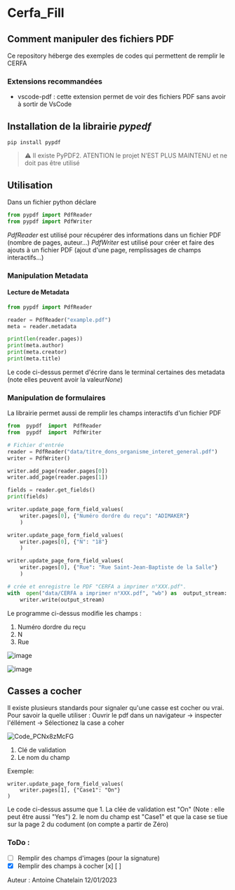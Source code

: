 # Cerfa_Fill

## Comment manipuler des fichiers PDF

Ce repository héberge des exemples de codes qui permettent de remplir le CERFA

### Extensions recommandées

- vscode-pdf : cette extension permet de voir des fichiers PDF sans avoir à sortir de VsCode

## Installation de la librairie *pypedf*

    pip install pypdf

> ⚠️ Il existe PyPDF2. ATENTION le projet N’EST PLUS MAINTENU et ne doit pas être utilisé

## Utilisation

Dans un fichier python déclare
``` python
from pypdf import PdfReader
from pypdf import PdfWriter
```



*PdfReader* est utilisé pour récupérer des informations dans un fichier PDF (nombre de pages, auteur...)
*PdfWriter* est utilisé pour créer et faire des ajouts à un fichier PDF (ajout d'une page, remplissages de champs interactifs...)

### Manipulation Metadata

#### Lecture de Metadata
``` python
from pypdf import PdfReader

reader = PdfReader("example.pdf")
meta = reader.metadata

print(len(reader.pages))
print(meta.author)
print(meta.creator)
print(meta.title)
```
Le code ci-dessus permet d'écrire dans le terminal certaines des metadata (note elles peuvent avoir la valeur*None*)

### Manipulation de formulaires

La librairie permet aussi de remplir les champs interactifs d'un fichier PDF
``` python
from  pypdf  import  PdfReader
from  pypdf  import  PdfWriter

# Fichier d'entrée
reader = PdfReader("data/titre_dons_organisme_interet_general.pdf")
writer = PdfWriter()

writer.add_page(reader.pages[0])
writer.add_page(reader.pages[1])

fields = reader.get_fields()
print(fields)

writer.update_page_form_field_values(
    writer.pages[0], {"Numéro dordre du reçu": "ADIMAKER"}
    )

writer.update_page_form_field_values(
    writer.pages[0], {"N": "18"}
    )

writer.update_page_form_field_values(
    writer.pages[0], {"Rue": "Rue Saint-Jean-Baptiste de la Salle"}
    )

# crée et enregistre le PDF "CERFA a imprimer n°XXX.pdf".
with  open("data/CERFA a imprimer n°XXX.pdf", "wb") as  output_stream:
    writer.write(output_stream)
```
Le programme ci-dessus modifie les champs :

1. Numéro dordre du reçu
2. N
3. Rue

![image](https://user-images.githubusercontent.com/46867831/211910681-a37a6224-19ad-4dc0-8e11-da6207e336dd.png)

![image](https://user-images.githubusercontent.com/46867831/211910854-64a19a50-b5ab-4ead-8b89-c23b3a10d82a.png)


## Casses a cocher
Il existe plusieurs standards pour signaler qu'une casse est cocher ou vrai. Pour savoir la quelle utiliser : Ouvrir le pdf dans un navigateur -> inspecter l'éllément -> Sélectionez la case a coher

![Code_PCNx8zMcFG](https://user-images.githubusercontent.com/46867831/215884924-92c7107d-2966-4157-ac76-dada14beb9e0.png)
1. Clé de validation
2. Le nom du champ

Exemple:
``` pyton
writer.update_page_form_field_values(
	writer.pages[1], {"Case1": "On"}
)
```
Le code ci-dessus assume que 1. La clée de validation est "On" (Note : elle peut être aussi "Yes") 2. le nom du champ est "Case1" et que la case se tiue sur la page 2 du codument (on compte a partir de Zéro)

### ToDo :

- [ ] Remplir des champs d'images (pour la signature)
- [X] Remplir des champs à cocher [x] [ ]

Auteur : Antoine Chatelain 12/01/2023
